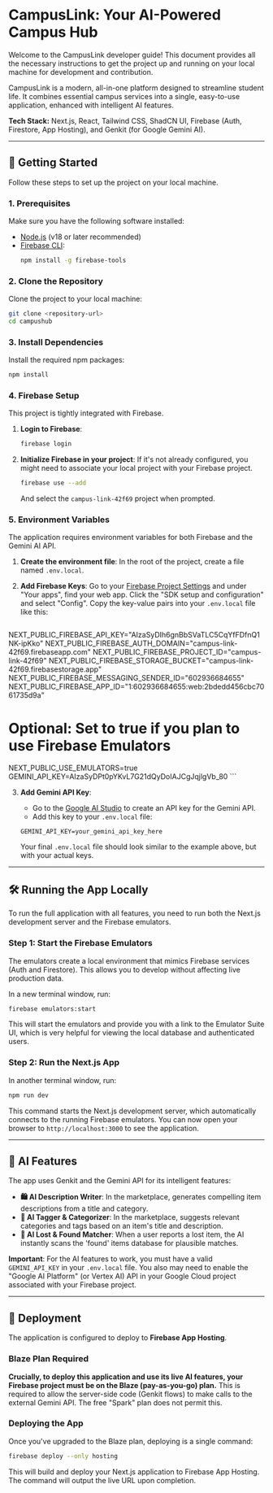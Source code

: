 
# CampusLink: Your AI-Powered Campus Hub

Welcome to the CampusLink developer guide! This document provides all the necessary instructions to get the project up and running on your local machine for development and contribution.

CampusLink is a modern, all-in-one platform designed to streamline student life. It combines essential campus services into a single, easy-to-use application, enhanced with intelligent AI features.

**Tech Stack:** Next.js, React, Tailwind CSS, ShadCN UI, Firebase (Auth, Firestore, App Hosting), and Genkit (for Google Gemini AI).

---

## 🚀 Getting Started

Follow these steps to set up the project on your local machine.

### 1. Prerequisites

Make sure you have the following software installed:
- [Node.js](https://nodejs.org/) (v18 or later recommended)
- [Firebase CLI](https://firebase.google.com/docs/cli#install-cli-mac-linux):
  ```bash
  npm install -g firebase-tools
  ```

### 2. Clone the Repository

Clone the project to your local machine:
```bash
git clone <repository-url>
cd campushub
```

### 3. Install Dependencies

Install the required npm packages:
```bash
npm install
```

### 4. Firebase Setup

This project is tightly integrated with Firebase.

1.  **Login to Firebase**:
    ```bash
    firebase login
    ```
2.  **Initialize Firebase in your project**: If it's not already configured, you might need to associate your local project with your Firebase project.
    ```bash
    firebase use --add
    ```
    And select the `campus-link-42f69` project when prompted.

### 5. Environment Variables

The application requires environment variables for both Firebase and the Gemini AI API.

1.  **Create the environment file**: In the root of the project, create a file named `.env.local`.

2.  **Add Firebase Keys**: Go to your [Firebase Project Settings](https://console.firebase.google.com/project/campus-link-42f69/settings/general) and under "Your apps", find your web app. Click the "SDK setup and configuration" and select "Config". Copy the key-value pairs into your `.env.local` file like this:

    ```plaintext
   NEXT_PUBLIC_FIREBASE_API_KEY="AIzaSyDIh6gnBbSVaTLC5CqYfFDfnQ1NK-ipKko"
   NEXT_PUBLIC_FIREBASE_AUTH_DOMAIN="campus-link-42f69.firebaseapp.com"
   NEXT_PUBLIC_FIREBASE_PROJECT_ID="campus-link-42f69"
   NEXT_PUBLIC_FIREBASE_STORAGE_BUCKET="campus-link-42f69.firebasestorage.app"
   NEXT_PUBLIC_FIREBASE_MESSAGING_SENDER_ID="602936684655"
   NEXT_PUBLIC_FIREBASE_APP_ID="1:602936684655:web:2bdedd456cbc7061735d9a"
   # Optional: Set to true if you plan to use Firebase Emulators
   NEXT_PUBLIC_USE_EMULATORS=true
   GEMINI_API_KEY=AIzaSyDPt0pYKvL7G21dQyDoIAJCgJqjlgVb_80
    ```

3.  **Add Gemini API Key**:
    - Go to the [Google AI Studio](https://aistudio.google.com/app/apikey) to create an API key for the Gemini API.
    - Add this key to your `.env.local` file:
    ```plaintext
    GEMINI_API_KEY=your_gemini_api_key_here
    ```

    Your final `.env.local` file should look similar to the example above, but with your actual keys.

---

## 🛠️ Running the App Locally

To run the full application with all features, you need to run both the Next.js development server and the Firebase emulators.

### Step 1: Start the Firebase Emulators

The emulators create a local environment that mimics Firebase services (Auth and Firestore). This allows you to develop without affecting live production data.

In a new terminal window, run:
```bash
firebase emulators:start
```
This will start the emulators and provide you with a link to the Emulator Suite UI, which is very helpful for viewing the local database and authenticated users.

### Step 2: Run the Next.js App

In another terminal window, run:
```bash
npm run dev
```
This command starts the Next.js development server, which automatically connects to the running Firebase emulators. You can now open your browser to `http://localhost:3000` to see the application.

---

## 🤖 AI Features

The app uses Genkit and the Gemini API for its intelligent features:

- **🛍️ AI Description Writer**: In the marketplace, generates compelling item descriptions from a title and category.
- **🧠 AI Tagger & Categorizer**: In the marketplace, suggests relevant categories and tags based on an item's title and description.
- **🔎 AI Lost & Found Matcher**: When a user reports a lost item, the AI instantly scans the 'found' items database for plausible matches.

**Important**: For the AI features to work, you must have a valid `GEMINI_API_KEY` in your `.env.local` file. You also may need to enable the "Google AI Platform" (or Vertex AI) API in your Google Cloud project associated with your Firebase project.

---

## 🚀 Deployment

The application is configured to deploy to **Firebase App Hosting**.

### Blaze Plan Required

**Crucially, to deploy this application and use its live AI features, your Firebase project must be on the Blaze (pay-as-you-go) plan.** This is required to allow the server-side code (Genkit flows) to make calls to the external Gemini API. The free "Spark" plan does not permit this.

### Deploying the App

Once you've upgraded to the Blaze plan, deploying is a single command:
```bash
firebase deploy --only hosting
```
This will build and deploy your Next.js application to Firebase App Hosting. The command will output the live URL upon completion.
